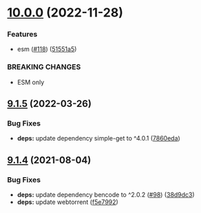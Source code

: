 # [10.0.0](https://github.com/webtorrent/parse-torrent/compare/v9.1.5...v10.0.0) (2022-11-28)


### Features

* esm ([#118](https://github.com/webtorrent/parse-torrent/issues/118)) ([51551a5](https://github.com/webtorrent/parse-torrent/commit/51551a5d7d464df7d8c81cc70c97648d5d2ddefb))


### BREAKING CHANGES

* ESM only

## [9.1.5](https://github.com/webtorrent/parse-torrent/compare/v9.1.4...v9.1.5) (2022-03-26)


### Bug Fixes

* **deps:** update dependency simple-get to ^4.0.1 ([7860eda](https://github.com/webtorrent/parse-torrent/commit/7860edad8bb5dd9ba2cc7135452aea173f70ccc1))

## [9.1.4](https://github.com/webtorrent/parse-torrent/compare/v9.1.3...v9.1.4) (2021-08-04)


### Bug Fixes

* **deps:** update dependency bencode to ^2.0.2 ([#98](https://github.com/webtorrent/parse-torrent/issues/98)) ([38d9dc3](https://github.com/webtorrent/parse-torrent/commit/38d9dc33b74f9f320e01ea52cb4a2796625617cc))
* **deps:** update webtorrent ([f5e7992](https://github.com/webtorrent/parse-torrent/commit/f5e79929eb0b5f397fe4a4e5e3ee5b54285211fb))

